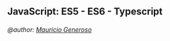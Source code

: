 ## JavaScript: ES5 - ES6 - Typescript



<h6>@author: <a href="https://github.com/programmerGM">Maurício Generoso</a></h6>
